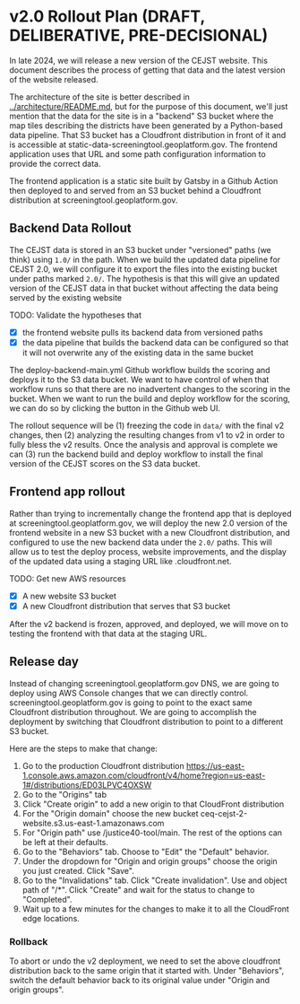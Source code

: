 # v2.0 Rollout Plan (DRAFT, DELIBERATIVE, PRE-DECISIONAL)

In late 2024, we will release a new version of the CEJST website. This
document describes the process of getting that data and the latest version
of the website released.

The architecture of the site is better described in
[../architecture/README.md](../architecture/README.md), but for the purpose of
this document, we'll just mention that the data for the site is in a "backend"
S3 bucket where the map tiles describing the districts have been generated by
a Python-based data pipeline. That S3 bucket has a Cloudfront distribution in
front of it and is accessible at static-data-screeningtool.geoplatform.gov.
The frontend application uses that URL and some path configuration information
to provide the correct data.

The frontend application is a static site built by Gatsby in a Github Action
then deployed to and served from an S3 bucket behind a Cloudfront distribution at
screeningtool.geoplatform.gov.

## Backend Data Rollout

The CEJST data is stored in an S3 bucket under "versioned" paths (we think)
using `1.0/` in the path. When we build the updated data pipeline for CEJST
2.0, we will configure it to export the files into the existing bucket under
paths marked `2.0/`. The hypothesis is that this will give an updated version
of the CEJST data in that bucket without affecting the data being served by
the existing website

TODO: Validate the hypotheses that
  - [X] the frontend website pulls its backend data from versioned paths
  - [X] the data pipeline that builds the backend data can be configured
    so that it will not overwrite any of the existing data in the same
    bucket

The deploy-backend-main.yml Github workflow builds the scoring and deploys
it to the S3 data bucket. We want to have control of when that workflow runs
so that there are no inadvertent changes to the scoring in the bucket. When
we want to run the build and deploy workflow for the scoring, we can do
so by clicking the button in the Github web UI.

The rollout sequence will be (1) freezing the code in `data/` with the final
v2 changes, then (2) analyzing the resulting changes from v1 to v2 in order to
fully bless the v2 results. Once the analysis and approval is complete we can
(3) run the backend build and deploy workflow to install the final version of
the CEJST scores on the S3 data bucket.

## Frontend app rollout

Rather than trying to incrementally change the frontend app that is deployed
at screeningtool.geoplatform.gov, we will deploy the new 2.0 version of the
frontend website in a new S3 bucket with a new Cloudfront distribution, and
configured to use the new backend data under the `2.0/` paths. This
will allow us to test the deploy process, website improvements, and the
display of the updated data using a staging URL like
<random-string-of-letters>.cloudfront.net.

TODO: Get new AWS resources
  - [X] A new website S3 bucket
  - [X] A new Cloudfront distribution that serves that S3 bucket

After the v2 backend is frozen, approved, and deployed, we will move on
to testing the frontend with that data at the staging URL.

## Release day

Instead of changing screeningtool.geoplatform.gov DNS, we are going
to deploy using AWS Console changes that we can directly control.
screeningtool.geoplatform.gov is going to point to the exact same Cloudfront
distribution throughout. We are going to accomplish the deployment by
switching that Cloudfront distribution to point to a different S3 bucket.

Here are the steps to make that change:

  1. Go to the production Cloudfront distribution
     https://us-east-1.console.aws.amazon.com/cloudfront/v4/home?region=us-east-1#/distributions/ED03LPVC4OXSW
  2. Go to the "Origins" tab
  3. Click "Create origin" to add a new origin to that CloudFront distribution
  4. For the "Origin domain" choose the new bucket
     ceq-cejst-2-website.s3.us-east-1.amazonaws.com
  5. For "Origin path" use /justice40-tool/main. The rest of the options can
     be left at their defaults.
  6. Go to the "Behaviors" tab. Choose to "Edit" the "Default" behavior.
  7. Under the dropdown for "Origin and origin groups" choose the origin you
     just created. Click "Save".
  8. Go to the "Invalidations" tab. Click "Create invalidation". Use and
     object path of "/*". Click "Create" and wait for the status to change to
     "Completed".
  9. Wait up to a few minutes for the changes to make it to all the CloudFront
     edge locations.

### Rollback

To abort or undo the v2 deployment, we need to set the above cloudfront
distribution back to the same origin that it started with. Under "Behaviors",
switch the default behavior back to its original value under "Origin and
origin groups".
